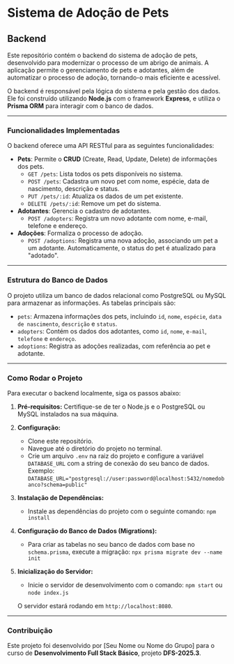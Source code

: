 # Sistema de Adoção de Pets 

## Backend

Este repositório contém o backend do sistema de adoção de pets, desenvolvido para modernizar o processo de um abrigo de animais. A aplicação permite o gerenciamento de pets e adotantes, além de automatizar o processo de adoção, tornando-o mais eficiente e acessível.

O backend é responsável pela lógica do sistema e pela gestão dos dados. Ele foi construído utilizando **Node.js** com o framework **Express**, e utiliza o **Prisma ORM** para interagir com o banco de dados.

---

### Funcionalidades Implementadas

O backend oferece uma API RESTful para as seguintes funcionalidades:

* **Pets**: Permite o **CRUD** (Create, Read, Update, Delete) de informações dos pets.
    * `GET /pets`: Lista todos os pets disponíveis no sistema.
    * `POST /pets`: Cadastra um novo pet com nome, espécie, data de nascimento, descrição e status.
    * `PUT /pets/:id`: Atualiza os dados de um pet existente.
    * `DELETE /pets/:id`: Remove um pet do sistema.
* **Adotantes**: Gerencia o cadastro de adotantes.
    * `POST /adopters`: Registra um novo adotante com nome, e-mail, telefone e endereço.
* **Adoções**: Formaliza o processo de adoção.
    * `POST /adoptions`: Registra uma nova adoção, associando um pet a um adotante. Automaticamente, o status do pet é atualizado para "adotado".

---

### Estrutura do Banco de Dados

O projeto utiliza um banco de dados relacional como PostgreSQL ou MySQL para armazenar as informações. As tabelas principais são:

* `pets`: Armazena informações dos pets, incluindo `id`, `nome`, `espécie`, `data de nascimento`, `descrição` e `status`.
* `adopters`: Contém os dados dos adotantes, como `id`, `nome`, `e-mail`, `telefone` e `endereço`.
* `adoptions`: Registra as adoções realizadas, com referência ao pet e adotante.

---

### Como Rodar o Projeto

Para executar o backend localmente, siga os passos abaixo:

1.  **Pré-requisitos:** Certifique-se de ter o Node.js e o PostgreSQL ou MySQL instalados na sua máquina.

2.  **Configuração:**
    * Clone este repositório.
    * Navegue até o diretório do projeto no terminal.
    * Crie um arquivo `.env` na raiz do projeto e configure a variável `DATABASE_URL` com a string de conexão do seu banco de dados. Exemplo:
        `DATABASE_URL="postgresql://user:password@localhost:5432/nomedobanco?schema=public"`

3.  **Instalação de Dependências:**
    * Instale as dependências do projeto com o seguinte comando:
        `npm install`

4.  **Configuração do Banco de Dados (Migrations):**
    * Para criar as tabelas no seu banco de dados com base no `schema.prisma`, execute a migração:
        `npx prisma migrate dev --name init`

5.  **Inicialização do Servidor:**
    * Inicie o servidor de desenvolvimento com o comando:
        `npm start` ou `node index.js`

    O servidor estará rodando em `http://localhost:8080`.

---

### Contribuição

Este projeto foi desenvolvido por [Seu Nome ou Nome do Grupo] para o curso de **Desenvolvimento Full Stack Básico**, projeto **DFS-2025.3**.
